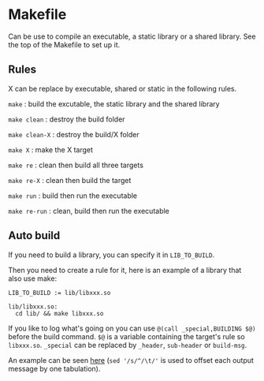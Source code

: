 # Makefile

Can be use to compile an executable, a static library or a shared library.
See the top of the Makefile to set up it.

## Rules

X can be replace by executable, shared or static in the following rules.

`make` : build the excutable, the static library and the shared library

`make clean` : destroy the build folder

`make clean-X` : destroy the build/X folder

`make X` : make the X target

`make re` : clean then build all three targets

`make re-X` : clean then build the target

`make run` : build then run the executable

`make re-run` : clean, build then run the executable

## Auto build

If you need to build a library, you can specify it in `LIB_TO_BUILD`.

Then you need to create a rule for it, here is an example of a library that also use make:
```
LIB_TO_BUILD := lib/libxxx.so

lib/libxxx.so:
  cd lib/ && make libxxx.so
```
If you like to log what's going on you can use `@(call _special,BUILDING $@)` before the build command. `$@` is a variable containing the target's rule so `libxxx.so`. `_special` can be replaced by `_header`, `sub-header` or `build-msg`.

An example can be seen [here](https://github.com/Hazurl/Makefile/blob/master/Makefile#L103) (`sed '/s/^/\t/'` is used to offset each output message by one tabulation).
